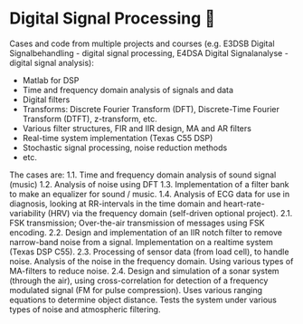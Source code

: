 # Digital Signal Processing :rocket:
Cases and code from multiple projects and courses (e.g. E3DSB Digital Signalbehandling - digital signal processing, E4DSA Digital Signalanalyse - digital signal analysis):
- Matlab for DSP
- Time and frequency domain analysis of signals and data
- Digital filters
- Transforms: Discrete Fourier Transform (DFT), Discrete-Time Fourier Transform (DTFT), z-transform, etc.
- Various filter structures, FIR and IIR design, MA and AR filters
- Real-time system implementation (Texas C55 DSP)
- Stochastic signal processing, noise reduction methods
- etc.

The cases are:
1.1. Time and frequency domain analysis of sound signal (music)
1.2. Analysis of noise using DFT
1.3. Implementation of a filter bank to make an equalizer for sound / music.
1.4. Analysis of ECG data for use in diagnosis, looking at RR-intervals in the time domain and heart-rate-variability (HRV) via the frequency domain (self-driven optional project).
2.1. FSK transmission; Over-the-air transmission of messages using FSK encoding.
2.2. Design and implementation of an IIR notch filter to remove narrow-band noise from a signal. Implementation on a realtime system (Texas DSP C55). 
2.3. Processing of sensor data (from load cell), to handle noise. Analysis of the noise in the frequency domain. Using various types of MA-filters to reduce noise.
2.4. Design and simulation of a sonar system (through the air), using cross-correlation for detection of a frequency modulated signal (FM for pulse compression). Uses various ranging equations to determine object distance. Tests the system under various types of noise and atmospheric filtering.